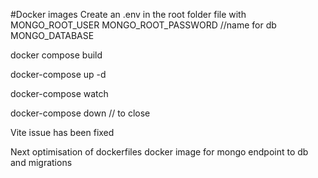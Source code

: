 #Docker images
Create an .env in the root folder file with 
MONGO_ROOT_USER
MONGO_ROOT_PASSWORD
//name for db
MONGO_DATABASE

docker compose build

docker-compose up -d

docker-compose watch

docker-compose down // to close



Vite issue has been fixed

Next optimisation of dockerfiles
docker image for mongo
endpoint to db and migrations